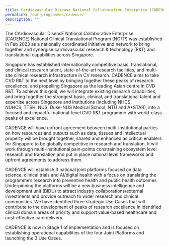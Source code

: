 ```yaml
---
title: Cardiovascular Disease National Collaborative Enterprise (CADENCE)
permalink: /our-programmes/cadence/
description: ""
---
```

The CArdiovascular DiseasE National Collaborative Enterprise (CADENCE) National Clinical Translational Program (NCTP) was established in Feb 2023 as a nationally coordinated initiative and network to bring together and synergise cardiovascular research & technology (R&T) and translational capabilities across Singapore.

Singapore has established internationally competitive basic, translational, and clinical research talent, state-of-the-art research facilities, and multi-site clinical research infrastructure in CV research. CADENCE aims to take CVD R&T to the next level by bringing together these peaks of research excellence, and propelling Singapore as the leading Asian centre in CVD R&T. To achieve this goal, we will integrate existing research capabilities, and bring together the strongest basic, clinical, and translational talent and expertise across Singapore and institutions (including NHCS, NUHCS, TTSH, NUS, Duke-NUS Medical School, NTU and A\*STAR), into a focused and impactful national-level CVD R&T programme with world-class peaks of excellence. 

CADENCE will have upfront agreement between multi-institutional parties on how resources and outputs such as data, tissues and intellectual property will be brought together, shared and enhanced as critical enablers for Singapore to be globally competitive in research and translation. It will work through multi-institutional pain-points constraining ecosystem level research and translation and put in place national level frameworks and upfront agreements to address them. 

CADENCE will establish 3 national joint platforms focused on data science, clinical trials and AI/digital health with a focus on translating the programme’s research into preventive health and public health outcomes. Underpinning the platforms will be a new business intelligence and development unit (BIDU) to attract industry collaborations/external investments and provide outreach to wider research and clinical communities. We have identified three strategic Use Cases that will contribute to the development of peaks of research excellence in identified clinical domain areas of priority and support value-based healthcare and cost-effective care delivery.

CADENCE is now in Stage 1 of implementation and is focused on establishing operational capabilities of the four Joint Platforms and launching the 3 Use Cases.